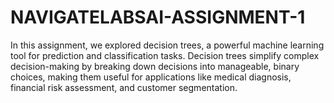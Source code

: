 # NAVIGATELABSAI-ASSIGNMENT-1
In this assignment, we explored decision trees, a powerful machine learning tool for prediction and classification tasks. Decision trees simplify complex decision-making by breaking down decisions into manageable, binary choices, making them useful for applications like medical diagnosis, financial risk assessment, and customer segmentation.
